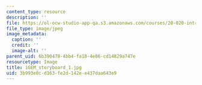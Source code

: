 ```yaml
---
content_type: resource
description: ''
file: https://ol-ocw-studio-app-qa.s3.amazonaws.com/courses/20-020-introduction-to-biological-engineering-design-spring-2009/3b993e0cd163fe2d142ee437daa643e9_iGEM_storyboard_1.jpg
file_type: image/jpeg
image_metadata:
  caption: ''
  credit: ''
  image-alt: ''
parent_uid: 6b390478-4bb4-fa18-4e86-cd14829a747e
resourcetype: Image
title: iGEM_storyboard_1.jpg
uid: 3b993e0c-d163-fe2d-142e-e437daa643e9
---
```

